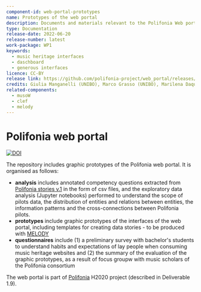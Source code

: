 ```yaml
---
component-id: web-portal-prototypes
name: Prototypes of the web portal
description: Documents and materials relevant to the Polifonia Web portal (WP1.T3)
type: Documentation
release-date: 2022-06-20
release-number: latest
work-package: WP1
keywords:
  - music heritage interfaces
  - daschboard
  - generous interfaces
licence: CC-BY
release link: https://github.com/polifonia-project/web_portal/releases/latest
credits: Giulia Manganelli (UNIBO), Marco Grasso (UNIBO), Marilena Daquino (UNIBO)
related-components:
  - musoW
  - clef
  - melody
---
```


# Polifonia web portal

[![DOI](https://zenodo.org/badge/370595787.svg)](https://zenodo.org/badge/latestdoi/370595787)

The repository includes graphic prototypes of the Polifonia web portal. It is organised as follows:

 * **analysis** includes annotated competency questions extracted from [Polifonia stories v.1](https://github.com/polifonia-project/stories/releases/tag/v1.0) in the form of csv files, and the exploratory data analysis (Jupyter notebooks) performed to understand the scope of pilots data, the distribution of entities and relations between entities, the information patterns and the cross-connections between Polifonia pilots.
 * **prototypes** include graphic prototypes of the interfaces of the web portal, including templates for creating data stories - to be produced with [MELODY](https://github.com/polifonia-project/dashboard) 
 * **questionnaires** include (1) a preliminary survey with bachelor's students to understand habits and expectations of lay people when consuming music heritage websites and (2) the summary of the evaluation of the graphic prototypes, as a result of focus groupw with music scholars of the Polifonia consortium

The web portal is part of [Polifonia](https://polifonia-project.eu/) H2020 project (described in Deliverable 1.9).
